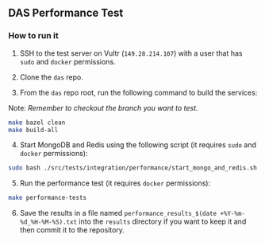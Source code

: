 ## DAS Performance Test

### How to run it

1. SSH to the test server on Vultr (`149.28.214.107`) with a user that has `sudo` and `docker` permissions.

2. Clone the `das` repo.

3. From the `das` repo root, run the following command to build the services:

Note: _Remember to checkout the branch you want to test._

```bash
make bazel clean
make build-all
```

4. Start MongoDB and Redis using the following script (it requires `sudo` and `docker` permissions):

```bash
sudo bash ./src/tests/integration/performance/start_mongo_and_redis.sh
```

5. Run the performance test (it requires `docker` permissions):

```bash
make performance-tests
```

6. Save the results in a file named `performance_results_$(date +%Y-%m-%d_%H-%M-%S).txt` into the `results` directory if you want to keep it and then commit it to the repository.

